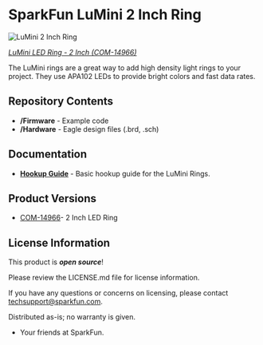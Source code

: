SparkFun LuMini 2 Inch Ring
========================================

![LuMini 2 Inch Ring](https://cdn.sparkfun.com//assets/parts/1/3/2/6/1/14966-SparkFun_LuMini_LED_Ring_-_2_Inch__APA102-2020_-01.jpg)

[*LuMini LED Ring - 2 Inch (COM-14966)*](https://www.sparkfun.com/products/14966)

The LuMini rings are a great way to add high density light rings to your project. They use APA102 LEDs to provide bright colors and fast data rates.

Repository Contents
-------------------

* **/Firmware** - Example code 
* **/Hardware** - Eagle design files (.brd, .sch)

Documentation
--------------
* **[Hookup Guide](https://learn.sparkfun.com/tutorials/lumini-ring-hookup-guide)** - Basic hookup guide for the LuMini Rings.

Product Versions
----------------
* [COM-14966](https://www.sparkfun.com/products/14966)- 2 Inch LED Ring

License Information
-------------------

This product is _**open source**_! 

Please review the LICENSE.md file for license information. 

If you have any questions or concerns on licensing, please contact techsupport@sparkfun.com.

Distributed as-is; no warranty is given.

- Your friends at SparkFun.